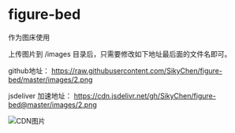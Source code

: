 # figure-bed

作为图床使用

上传图片到 /images 目录后，只需要修改如下地址最后面的文件名即可。

github地址： https://raw.githubusercontent.com/SikyChen/figure-bed/master/images/2.png

jsdeliver 加速地址： https://cdn.jsdelivr.net/gh/SikyChen/figure-bed@master/images/2.png

![CDN图片](https://cdn.jsdelivr.net/gh/sikychen/figure-bed@master/images/2.png)
